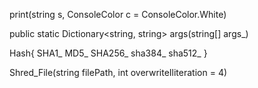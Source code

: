 print(string s, ConsoleColor c = ConsoleColor.White)

public static Dictionary<string, string> args(string[] args_)

Hash{
	SHA1_ MD5_ SHA256_ sha384_ sha512_
}

Shred_File(string filePath, int overwriteIliteration = 4)